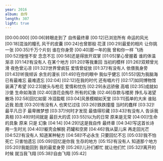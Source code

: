 ```yaml
---
year: 2016
album: 自传
length: 307
light: true
---
```

[00:00.000]
[00:06]转眼走到了 自传最终章
[00:12]已浏览所有 命运的风光
[00:18]混浊的瞳孔 风干的皮囊
[00:24]也曾那般 花漾
[00:29]最爱的相片 让你挑一张
[00:35]千万个片刻 谁在你身旁
[00:40]那一年的我 曾和你一样 飞扬
[00:52]惶惶不安 念念不忘
[00:58]还是得放开双掌
[01:05]掌心曾握着 谁的体温 渐凉
[01:14]!有没有人 在某个地方
[01:20]!等我重回 当初的模样
[01:26]!双颊曾光滑 夜色曾沁凉
[01:32]!世界曾疯狂 爱情曾绽放
[01:37]!有没有人 依偎我身旁
[01:43]!听我倾诉 余生的漫长
[01:49]!在你的眼中 我似乎健忘
[01:55]!因为我脑海 已有最难忘 最难遗忘
[02:04]
[02:12]在我的时代 还有唱片行
[02:17]如同博物馆 装满了希望
[02:23]披头与枪花 爱情和忧伤
[02:29]永远骄傲 高唱
[02:35]成就如沙堡 生命如海浪
[02:40]浪花会掏尽 所有的幻象
[02:46]存款与楼房 挣扎与渴望 散场
[02:58]回忆如窗 冷泪盈眶
[03:04]风景模糊如天堂
[03:11]孤单的大床 谁贴近我 脸庞
[03:20]!有没有人 也笑忆过往
[03:26]!跌跌撞撞 当时的蠢样
[03:32]!最平凡日子 最卑微梦想
[03:37]!何时才发现 最值得珍藏
[03:43]!有没有人 告诉我真相
[03:49]!时间就是 最巨大的谎
[03:55]!以为的日常 原来是无常
[04:00]!生命的具象 原来 只是 幻象
[04:14]
[04:29]!这是我自传 最终章
[04:34]!写这首长诗 用一生时光
[04:40]!躯壳会解脱 药罐和空房
[04:46]!我从婴儿床 再走回光芒
[04:52]!有没有人 知道某种秘方
[04:58]!不必永生 只要回忆不忘
[05:03]!我不怕死亡 只害怕遗忘
[05:09]!回忆是你我 生存的地方
[05:15]!有没有人 知道那个地方
[05:20]!我能回到 我的最爱身旁
[05:26]!儿孙们都忙 就让他们忙
[05:32]!离开的时候 就当我飞翔
[05:38]!自由飞翔
[05:42]